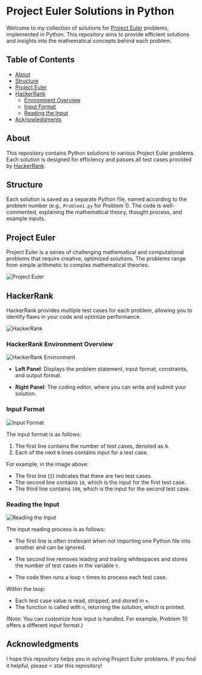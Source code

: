 # Project Euler Solutions in Python

Welcome to my collection of solutions for [Project Euler](https://projecteuler.net/) problems, implemented in Python. This repository aims to provide efficient solutions and insights into the mathematical concepts behind each problem.


## Table of Contents

- [About](#about)
- [Structure](#structure)
- [Project Euler](#project-euler)
- [HackerRank](#hackerrank)
  - [Environment Overview](#hackerrank-environment-overview)
  - [Input Format](#input-format)
  - [Reading the Input](#reading-the-input)
- [Acknowledgments](#acknowledgments)


## About

This repository contains Python solutions to various Project Euler problems. Each solution is designed for efficiency and passes all test cases provided by [HackerRank](https://www.hackerrank.com/).


## Structure

Each solution is saved as a separate Python file, named according to the problem number (e.g., `Problem1.py` for Problem 1). The code is well-commented, explaining the mathematical theory, thought process, and example inputs.


## Project Euler

Project Euler is a series of challenging mathematical and computational problems that require creative, optimized solutions. The problems range from simple arithmetic to complex mathematical theories.

![Project Euler](https://github.com/user-attachments/assets/14ae4943-445e-4e90-b650-99253c35fa70)


## HackerRank

HackerRank provides multiple test cases for each problem, allowing you to identify flaws in your code and optimize performance.

![HackerRank](https://github.com/user-attachments/assets/88f68ad8-1589-427f-8589-b8af6f4e9af4)


### HackerRank Environment Overview

![HackerRank Environment](https://github.com/user-attachments/assets/2c832c77-7410-49b1-b6a9-29dba6834632)

- **Left Panel**: Displays the problem statement, input format, constraints, and output format.

- **Right Panel**: The coding editor, where you can write and submit your solution.


### Input Format

![Input Format](https://github.com/user-attachments/assets/14015c22-d93b-4a39-9acd-24a9c45fbd99)

The input format is as follows:

1. The first line contains the number of test cases, denoted as `N`.
2. Each of the next `N` lines contains input for a test case.

For example, in the image above:
- The first line (`2`) indicates that there are two test cases.
- The second line contains `10`, which is the input for the first test case.
- The third line contains `100`, which is the input for the second test case.


### Reading the Input

![Reading the Input](https://github.com/user-attachments/assets/eb0dcf13-e12d-44be-adc9-bbba45555504)

The input reading process is as follows:

- The first line is often irrelevant when not importing one Python file into another and can be ignored.

- The second line removes leading and trailing whitespaces and stores the number of test cases in the variable `t`.

- The code then runs a loop `t` times to process each test case.

Within the loop:
- Each test case value is read, stripped, and stored in `n`.
- The function is called with `n`, returning the solution, which is printed.

(Note: You can customize how input is handled. For example, Problem 10 offers a different input format.)


## Acknowledgments

I hope this repository helps you in solving Project Euler problems. If you find it helpful, please ⭐ star this repository!
